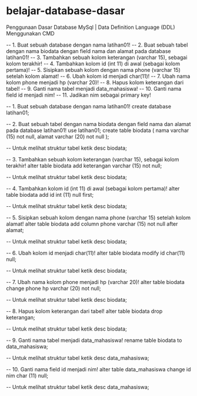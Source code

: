 # belajar-database-dasar
Penggunaan Dasar Database MySql | Data Definition Language (DDL) Menggunakan CMD

-- 1.	Buat sebuah database dengan nama latihan01! -- 2.	Buat sebuah tabel dengan nama biodata dengan field nama dan alamat pada database latihan01! -- 3.	Tambahkan sebuah kolom keterangan (varchar 15), sebagai kolom terakhir! -- 4. Tambahkan kolom id (int 11) di awal (sebagai kolom pertama)! -- 5.	Sisipkan sebuah kolom dengan nama phone (varchar 15) setelah kolom alamat! -- 6.	Ubah kolom id menjadi char(11)! -- 7.	Ubah nama kolom phone menjadi hp (varchar 20)! -- 8. Hapus kolom keterangan dari tabel! -- 9.	Ganti nama tabel menjadi data_mahasiswa! -- 10.	Ganti nama field id menjadi nim! -- 11.	Jadikan nim sebagai primary key!

-- 1. Buat sebuah database dengan nama latihan01! create database latihan01;

-- 2. Buat sebuah tabel dengan nama biodata dengan field nama dan alamat pada database latihan01! use latihan01; create table biodata ( nama varchar (15) not null, alamat varchar (20) not null );

-- Untuk melihat struktur tabel ketik desc biodata;

-- 3. Tambahkan sebuah kolom keterangan (varchar 15), sebagai kolom terakhir! alter table biodata add keterangan varchar (15) not null;

-- Untuk melihat struktur tabel ketik desc biodata;

-- 4. Tambahkan kolom id (int 11) di awal (sebagai kolom pertama)! alter table biodata add id int (11) null first;

-- Untuk melihat struktur tabel ketik desc biodata;

-- 5. Sisipkan sebuah kolom dengan nama phone (varchar 15) setelah kolom alamat! alter table biodata add column phone varchar (15) not null after alamat;

-- Untuk melihat struktur tabel ketik desc biodata;

-- 6. Ubah kolom id menjadi char(11)! alter table biodata modify id char(11) null;

-- Untuk melihat struktur tabel ketik desc biodata;

-- 7. Ubah nama kolom phone menjadi hp (varchar 20)! alter table biodata change phone hp varchar (20) not null;

-- Untuk melihat struktur tabel ketik desc biodata;

-- 8. Hapus kolom keterangan dari tabel! alter table biodata drop keterangan;

-- Untuk melihat struktur tabel ketik desc biodata;

-- 9. Ganti nama tabel menjadi data_mahasiswa! rename table biodata to data_mahasiswa;

-- Untuk melihat struktur tabel ketik desc data_mahasiswa;

-- 10. Ganti nama field id menjadi nim! alter table data_mahasiswa change id nim char (11) null;

-- Untuk melihat struktur tabel ketik desc data_mahasiswa;
